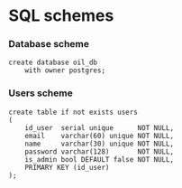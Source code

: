 # SQL schemes

### Database scheme

```postgresql
create database oil_db
    with owner postgres;
```    

### Users scheme

```postgresql
create table if not exists users
(
    id_user  serial unique      NOT NULL,
    email    varchar(60) unique NOT NULL,
    name     varchar(30) unique NOT NULL,
    password varchar(128)       NOT NULL,
    is_admin bool DEFAULT false NOT NULL,
    PRIMARY KEY (id_user)
);
```